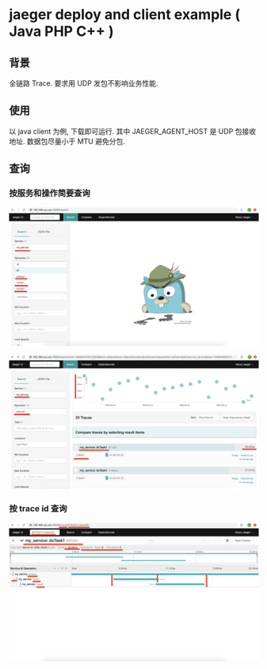 # jaeger deploy and client example ( Java PHP C++ )

## 背景

全链路 Trace. 要求用 UDP 发包不影响业务性能.

## 使用

以 java client 为例, 下载即可运行. 其中 JAEGER_AGENT_HOST 是 UDP 包接收地址. 数据包尽量小于 MTU 避免分包.

## 查询


### 按服务和操作简要查询


![按服务和操作查询](https://github.com/11061055/jaeger_client_example/blob/master/img/total.png)


![按服务和操作查询](https://github.com/11061055/jaeger_client_example/blob/master/img/task1_total.png)


### 按 trace id 查询

![按服务和操作查询](https://github.com/11061055/jaeger_client_example/blob/master/img/task1_detail.png)
